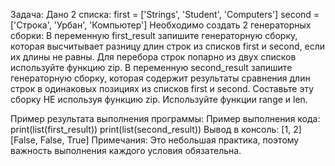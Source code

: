 Задача:
Дано 2 списка:
first = ['Strings', 'Student', 'Computers']
second = ['Строка', 'Урбан', 'Компьютер']
Необходимо создать 2 генераторных сборки:
В переменную first_result запишите генераторную сборку, которая высчитывает разницу длин строк из списков first и second, если их длины не равны. Для перебора строк попарно из двух списков используйте функцию zip.
В переменную second_result запишите генераторную сборку, которая содержит результаты сравнения длин строк в одинаковых позициях из списков first и second. Составьте эту сборку НЕ используя функцию zip. Используйте функции range и len.

Пример результата выполнения программы:
Пример выполнения кода:
print(list(first_result))
print(list(second_result))
Вывод в консоль:
[1, 2]
[False, False, True]
Примечания:
Это небольшая практика, поэтому важность выполнения каждого условия обязательна.
